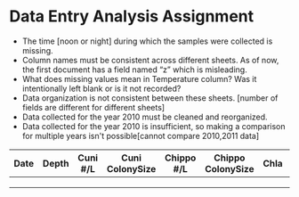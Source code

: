 # Data Entry Analysis Assignment
* The time [noon or night] during which the samples were collected is missing.
* Column names must be consistent across different sheets. As of now, the first document has a field named “z” which is misleading.
* What does missing values mean in Temperature column? Was it intentionally left blank or is it not recorded?
* Data organization is not consistent between these sheets. [number of fields are different for different sheets]
* Data collected for the year 2010 must be cleaned and reorganized.
* Data collected for the year 2010 is insufficient, so making a comparison for multiple years isn't possible[cannot compare 2010,2011 data]



| Date | Depth | Cuni #/L | Cuni ColonySize | Chippo #/L | Chippo ColonySize | Chla | Temperature | Day/Night |
|------|-------|----------|-----------------|------------|-------------------|------|-------------|-----------|
|      |       |          |                 |            |                   |      |             |           |
|      |       |          |                 |            |                   |      |             |           |
|      |       |          |                 |            |                   |      |             |           |
